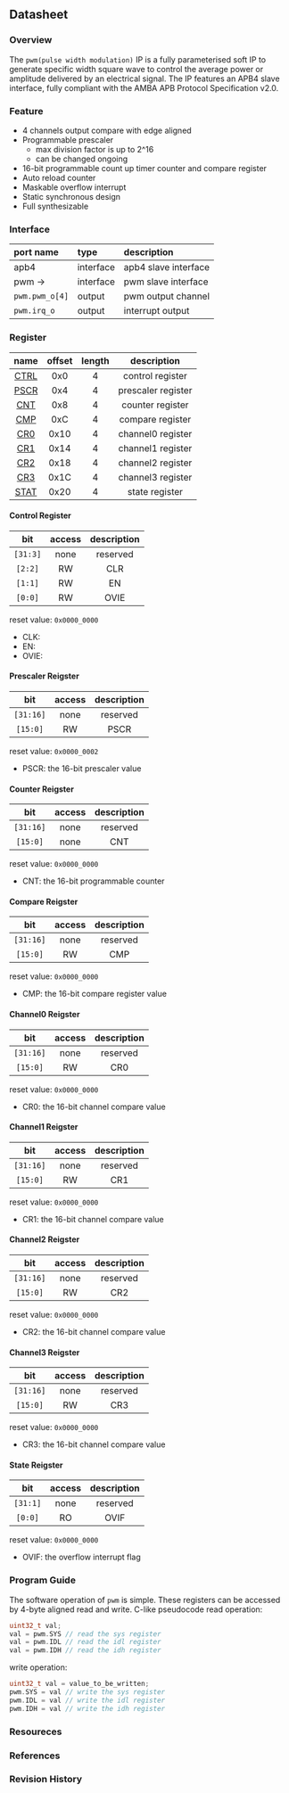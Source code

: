 ## Datasheet

### Overview
The `pwm(pulse width modulation)` IP is a fully parameterised soft IP to generate specific width square wave to control the average power or amplitude delivered by an electrical signal. The IP features an APB4 slave interface, fully compliant with the AMBA APB Protocol Specification v2.0.

### Feature
* 4 channels output compare with edge aligned
* Programmable prescaler
    * max division factor is up to 2^16
    * can be changed ongoing
* 16-bit programmable count up timer counter and compare register
* Auto reload counter
* Maskable overflow interrupt
* Static synchronous design
* Full synthesizable

### Interface
| port name | type        | description          |
|:--------- |:------------|:---------------------|
| apb4      | interface   | apb4 slave interface |
| pwm ->    | interface   | pwm slave interface |
| `pwm.pwm_o[4]` | output | pwm output channel |
| `pwm.irq_o` | output | interrupt output|

### Register
| name | offset  | length | description |
|:----:|:-------:|:-----: | :---------: |
| [CTRL](#control-register) | 0x0 | 4 | control register |
| [PSCR](#prescaler-reigster) | 0x4 | 4 | prescaler register |
| [CNT](#counter-reigster) | 0x8 | 4 | counter register |
| [CMP](#compare-reigster) | 0xC | 4 | compare register |
| [CR0](#channel0-reigster) | 0x10 | 4 | channel0 register |
| [CR1](#channel1-reigster) | 0x14 | 4 | channel1 register |
| [CR2](#channel2-reigster) | 0x18 | 4 | channel2 register |
| [CR3](#channel3-reigster) | 0x1C | 4 | channel3 register |
| [STAT](#state-reigster) | 0x20 | 4 | state register |


#### Control Register
| bit | access  | description |
|:---:|:-------:| :---------: |
| `[31:3]` | none | reserved |
| `[2:2]` | RW | CLR |
| `[1:1]` | RW | EN |
| `[0:0]` | RW | OVIE |

reset value: `0x0000_0000`

* CLK: 
* EN: 
* OVIE: 

#### Prescaler Reigster
| bit | access  | description |
|:---:|:-------:| :---------: |
| `[31:16]` | none | reserved |
| `[15:0]` | RW | PSCR |

reset value: `0x0000_0002`

* PSCR: the 16-bit prescaler value

#### Counter Reigster
| bit | access  | description |
|:---:|:-------:| :---------: |
| `[31:16]` | none | reserved |
| `[15:0]` | none | CNT |

reset value: `0x0000_0000`

* CNT: the 16-bit programmable counter

#### Compare Reigster
| bit | access  | description |
|:---:|:-------:| :---------: |
| `[31:16]` | none | reserved |
| `[15:0]` | RW | CMP |

reset value: `0x0000_0000`

* CMP: the 16-bit compare register value

#### Channel0 Reigster
| bit | access  | description |
|:---:|:-------:| :---------: |
| `[31:16]` | none | reserved |
| `[15:0]` | RW | CR0 |

reset value: `0x0000_0000`

* CR0: the 16-bit channel compare value

#### Channel1 Reigster
| bit | access  | description |
|:---:|:-------:| :---------: |
| `[31:16]` | none | reserved |
| `[15:0]` | RW | CR1 |

reset value: `0x0000_0000`

* CR1: the 16-bit channel compare value

#### Channel2 Reigster
| bit | access  | description |
|:---:|:-------:| :---------: |
| `[31:16]` | none | reserved |
| `[15:0]` | RW | CR2 |

reset value: `0x0000_0000`

* CR2: the 16-bit channel compare value

#### Channel3 Reigster
| bit | access  | description |
|:---:|:-------:| :---------: |
| `[31:16]` | none | reserved |
| `[15:0]` | RW | CR3 |

reset value: `0x0000_0000`

* CR3: the 16-bit channel compare value

#### State Reigster
| bit | access  | description |
|:---:|:-------:| :---------: |
| `[31:1]` | none | reserved |
| `[0:0]` | RO | OVIF |

reset value: `0x0000_0000`

* OVIF: the overflow interrupt flag

### Program Guide
The software operation of `pwm` is simple. These registers can be accessed by 4-byte aligned read and write. C-like pseudocode read operation:
```c
uint32_t val;
val = pwm.SYS // read the sys register
val = pwm.IDL // read the idl register
val = pwm.IDH // read the idh register

```
write operation:
```c
uint32_t val = value_to_be_written;
pwm.SYS = val // write the sys register
pwm.IDL = val // write the idl register
pwm.IDH = val // write the idh register

```

### Resoureces
### References
### Revision History